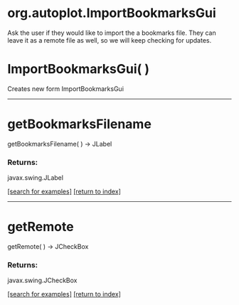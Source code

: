 # org.autoplot.ImportBookmarksGui

Ask the user if they would like to import the a bookmarks file.  They can
 leave it as a remote file as well, so we will keep checking for updates.

# ImportBookmarksGui( )
Creates new form ImportBookmarksGui

***
<a name="getBookmarksFilename"></a>
# getBookmarksFilename
getBookmarksFilename(  ) &rarr; JLabel



### Returns:
javax.swing.JLabel


<a href="https://github.com/autoplot/dev/search?q=getBookmarksFilename&unscoped_q=getBookmarksFilename">[search for examples]</a>
<a href="https://github.com/autoplot/documentation/blob/master/javadoc/index-all.md">[return to index]</a>

***
<a name="getRemote"></a>
# getRemote
getRemote(  ) &rarr; JCheckBox



### Returns:
javax.swing.JCheckBox


<a href="https://github.com/autoplot/dev/search?q=getRemote&unscoped_q=getRemote">[search for examples]</a>
<a href="https://github.com/autoplot/documentation/blob/master/javadoc/index-all.md">[return to index]</a>

